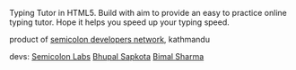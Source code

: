 Typing Tutor in HTML5. Build with aim to provide an easy to practice online typing tutor. Hope it helps you speed up your typing speed.

product of [semicolon developers network](http://bit.ly/semicolondev), kathmandu

devs:
[Semicolon Labs](http://bit.ly/semicolonlabs)
[Bhupal Sapkota](http://twitter.com/bhu1st)
[Bimal Sharma](http://twitter.com/beeemal)